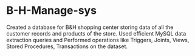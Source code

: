 # B-H-Manage-sys
Created a database for B&H shopping center storing data of all the customer records and products of the store. 
Used efficient MySQL data extraction queries and Performed operations like Triggers, Joints, Views, Stored Procedures, Transactions on the dataset.
